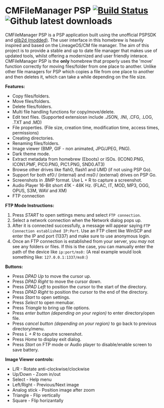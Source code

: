 # CMFileManager PSP [![Build Status](https://travis-ci.org/joel16/CMFileManager-PSP.svg?branch=master)](https://travis-ci.org/joel16/CMFileManager-PSP) ![Github latest downloads](https://img.shields.io/github/downloads/joel16/CMFileManager-PSP/total.svg)

CMFileManager PSP is a PSP application built using the unofficial PSPSDK and [glib2d (modded)](https://github.com/joel16/gLib2D). The user interface in this homebrew is heavily inspired and based on the LineageOS/CM file manager. The aim of this project is to provide a stable and up to date file manager that makes use of updated tools, whilst offering a modernized and user friendly interace. CMFileManager PSP is the **only** homebrew that properly uses the 'move' function correctly for moving files/folder from one place to another. Unlike other file managers for PSP which copies a file from one place to another and then deletes it, which can take a while depending on the file size.

**Features:**

- Copy files/folders.
- Move files/folders.
- Delete files/folders.
- Multi file handling functions for copy/move/delete.
- Edit text files. (Supported extensiosn include .JSON, .INI, .CFG, .LOG, .TXT and .MD)
- File properties. (File size, creation time, modification time, access times, permissions)
- Creating directories.
- Renaming files/folders.
- Image viewer (BMP, GIF - non animated, JPG/JPEG, PNG).
- Dark theme mode.
- Extract metadata from homebrew (Eboots) or ISOs. (ICON0.PNG, ICON1.PMF, PIC0.PNG, PIC1.PNG, SND0.AT3)
- Browse other drives like flah0, flash1 and UMD (if not using PSP Go).
- Support for both ef0:/ (internal) and ms0:/ (external) drives on PSP Go.
- Screenshots in .BMP format. Use L + R to capture a screenshot.
- Audio Player 16-Bit short 41K - 48K Hz. (FLAC, IT, MOD, MP3, OGG, OPUS, S3M, WAV and XM)
- FTP connection


**FTP Mode Instructions:**
1. Press *START* to open settings menu and select `FTP connection`.
3. Select a network connection when the Network dialog pops up.
4. After it is connected successfully, a message will appear saying `FTP Connection established IP:Port`. Use an FTP client like WinSCP and enter the IP and port (1337) and make sure to use anonymous login.
6. Once an FTP connection is established from your server, you *may* not see any folders or files. If this is the case, you can manually enter the path of the device like `ip:port/ms0:` (A real example would look something like: `127.0.0.1:1337/ms0:`)


**Buttons:**

- Press *DPAD Up* to move the cursor up.
- Press *DPAD Right* to move the cursor down.
- Press *DPAD Left* to position the cursor to the start of the directory.
- Press *DPAD Right* to position the cursor to the end of the directory.
- Press *Start* to open settings.
- Press *Select* to open menubar.
- Press *Triangle* to bring up file options.
- Press *enter button (depending on your region)* to enter directory/open file.
- Press *cancel button (depending on your region)* to go back to previous directory/menu.
- Press *L + R* to caputre screenshot.
- Press *Home* to display exit dialog.
- Press *Start* on FTP mode or Audio player to disable/enable screen to save battery.


**Image Viewer controls:**
- L/R - Rotate anti-clockwise/clockwise
- Up/Down - Zoom in/out
- Select - Help menu
- Left/Right - Previous/Next image
- Analog stick - Position image after zoom
- Triangle - Flip vertically
- Square - Flip horizantally
